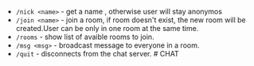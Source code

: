 - `/nick <name>` - get a name , otherwise user will stay anonymos 
- `/join <name>` - join a room, if room doesn't exist, the new room will be created.User can
be only in one room at the same time.
- `/rooms` - show list of avaible rooms to join.
- `/msg <msg>` - broadcast message to everyone in a room.
- `/quit` - disconnects from the chat server. # CHAT
